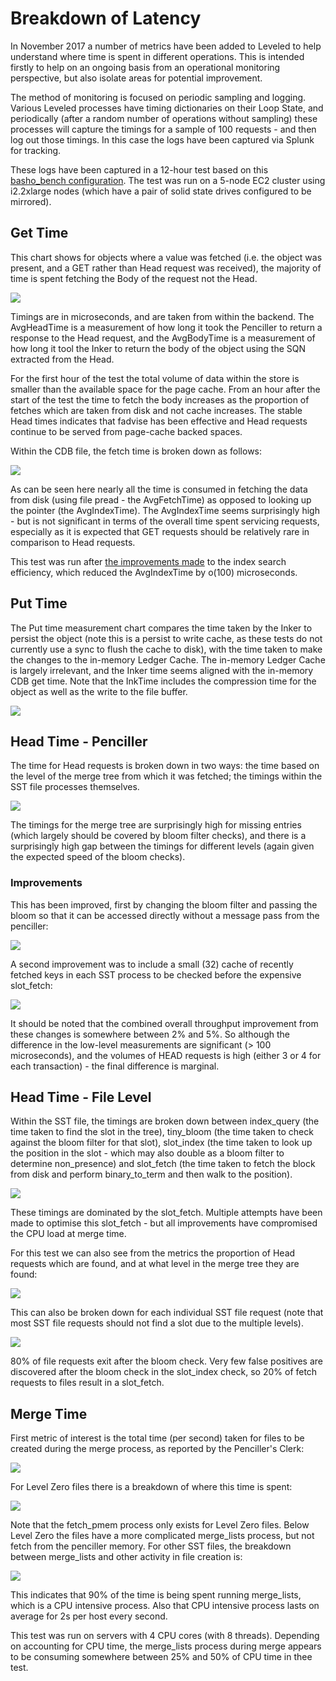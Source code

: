 # Breakdown of Latency

In November 2017 a number of metrics have been added to Leveled to help understand where time is spent in different operations.  This is intended firstly to help on an ongoing basis from an operational monitoring perspective, but also isolate areas for potential improvement.

The method of monitoring is focused on periodic sampling and logging.  Various Leveled processes have timing dictionaries on their Loop State, and periodically (after a random number of operations without sampling) these processes will capture the timings for a sample of 100 requests - and then log out those timings.  In this case the logs have been captured via Splunk for tracking.

These logs have been captured in a 12-hour test based on this [basho_bench configuration](https://github.com/martinsumner/basho_bench/blob/mas-nhsload/examples/riakc_nhs.config).  The test was run on a 5-node EC2 cluster using i2.2xlarge nodes (which have a pair of solid state drives configured to be mirrored).

## Get Time

This chart shows for objects where a value was fetched (i.e. the object was present, and a GET rather than Head request was received), the majority of time is spent fetching the Body of the request not the Head.

![](pics/23Nov_GetTimeSplit.png)

Timings are in microseconds, and are taken from within the backend.  The AvgHeadTime is a measurement of how long it took the Penciller to return a response to the Head request, and the AvgBodyTime is a measurement of how long it tool the Inker to return the body of the object using the SQN extracted from the Head.

For the first hour of the test the total volume of data within the store is smaller than the available space for the page cache.  From an hour after the start of the test the time to fetch the body increases as the proportion of fetches which are taken from disk and not cache increases.  The stable Head times indicates that fadvise has been effective and Head requests continue to be served from page-cache backed spaces.

Within the CDB file, the fetch time is broken down as follows:

![](pics/23Nov_CDBFetchTime.png)

As can be seen here nearly all the time is consumed in fetching the data from disk (using file pread - the AvgFetchTime) as opposed to looking up the pointer (the AvgIndexTime).  The AvgIndexTime seems surprisingly high - but is not significant in terms of the overall time spent servicing requests, especially as it is expected that GET requests should be relatively rare in comparison to Head requests.

This test was run after [the improvements made](https://github.com/martinsumner/leveled/pull/110/commits/52c7a023a1ec165ca0641da5db11f071494177b1) to the index search efficiency, which reduced the AvgIndexTime by o(100) microseconds.

## Put Time

The Put time measurement chart compares the time taken by the Inker to persist the object (note this is a persist to write cache, as these tests do not currently use a sync to flush the cache to disk), with the time taken to make the changes to the in-memory Ledger Cache.  The in-memory Ledger Cache is largely irrelevant, and the Inker time seems aligned with the in-memory CDB get time.  Note that the InkTime includes the compression time for the object as well as the write to the file buffer.

![](pics/23Nov_PutTimeSplit.png)  

## Head Time - Penciller

The time for Head requests is broken down in two ways: the time based on the level of the merge tree from which it was fetched; the timings within the SST file processes themselves.

![](pics/23Nov_HeadTimeSplit.png)

The timings for the merge tree are surprisingly high for missing entries (which largely should be covered by bloom filter checks), and there is a surprisingly high gap between the timings for different levels (again given the expected speed of the bloom checks).

### Improvements

This has been improved, first by changing the bloom filter and passing the bloom so that it can be accessed directly without a message pass from the penciller:

![](pics/28Nov_HeadTimeSplit.png)

A second improvement was to include a small (32) cache of recently fetched keys in each SST process to be checked before the expensive slot_fetch:

![](pics/29Nov_HeadTimeSplit.png)

It should be noted that the combined overall throughput improvement from these changes is somewhere between 2% and 5%.  So although the difference in the low-level measurements are significant (> 100 microseconds), and the volumes of HEAD requests is high (either 3 or 4 for each transaction) - the final difference is marginal.

## Head Time - File Level

Within the SST file, the timings are broken down between index_query (the time taken to find the slot in the tree), tiny_bloom (the time taken to check against the bloom filter for that slot), slot_index (the time taken to look up the position in the slot - which may also double as a bloom filter to determine non_presence) and slot_fetch (the time taken to fetch the block from disk and perform binary_to_term and then walk to the position).

![](pics/23Nov_SSTFetchTimeSplit.png)

These timings are dominated by the slot_fetch.  Multiple attempts have been made to optimise this slot_fetch - but all improvements have compromised the CPU load at merge time.

For this test we can also see from the metrics the proportion of Head requests which are found, and at what level in the merge tree they are found:

![](pics/23Nov_HeadLevelCountChart.png)

This can also be broken down for each individual SST file request (note that most SST file requests should not find a slot due to the multiple levels).

![](pics/23Nov_SSTFetchCountSplit.png)

80% of file requests exit after the bloom check.  Very few false positives are discovered after the bloom check in the slot_index check, so 20% of fetch requests to files result in a slot_fetch.

## Merge Time

First metric of interest is the total time (per second) taken for files to be created during the merge process, as reported by the Penciller's Clerk:

![](pics/PerHostTotalFileCreateTime.png)

For Level Zero files there is a breakdown of where this time is spent:

![](pics/Level0CreateTimeSplit.png)

Note that the fetch_pmem process only exists for Level Zero files.  Below Level Zero the files have a more complicated merge_lists process, but not fetch from the penciller memory.  For other SST files, the breakdown between merge_lists and other activity in file creation is:

![](pics/MergeTimeCompare.png)

This indicates that 90% of the time is being spent running merge_lists, which is a CPU intensive process.  Also that CPU intensive process lasts on average for 2s per host every second.  

This test was run on servers with 4 CPU cores (with 8 threads).  Depending on accounting for CPU time, the merge_lists process during merge appears to be consuming somewhere between 25% and 50% of CPU time in thee test.
